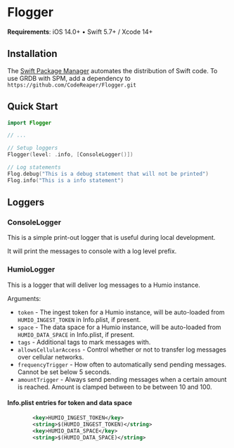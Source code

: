 # Flogger

**Requirements**: iOS 14.0+ &bull; Swift 5.7+ / Xcode 14+

## Installation

The [Swift Package Manager](https://swift.org/package-manager/) automates the distribution of Swift code. To use GRDB with SPM, add a dependency to `https://github.com/CodeReaper/Flogger.git`

## Quick Start

```swift
import Flogger

// ...

// Setup loggers
Flogger(level: .info, [ConsoleLogger()])

// Log statements
Flog.debug("This is a debug statement that will not be printed")
Flog.info("This is a info statement")
```

## Loggers

### ConsoleLogger

This is a simple print-out logger that is useful during local development.

It will print the messages to console with a log level prefix.

### HumioLogger

This is a logger that will deliver log messages to a Humio instance.

Arguments:
- `token` - The ingest token for a Humio instance, will be auto-loaded from `HUMIO_INGEST_TOKEN` in Info.plist, if present.
- `space` - The data space for a Humio instance, will be auto-loaded from `HUMIO_DATA_SPACE` in Info.plist, if present.
- `tags` - Additional tags to mark messages with.
- `allowsCellularAccess` - Control whether or not to transfer log messages over cellular networks.
- `frequencyTrigger` - How often to automatically send pending messages. Cannot be set below 5 seconds.
- `amountTrigger` - Always send pending messages when a certain amount is reached. Amount is clamped between to be between 10 and 100.

#### Info.plist entries for token and data space
```xml
        <key>HUMIO_INGEST_TOKEN</key>
        <string>$(HUMIO_INGEST_TOKEN)</string>
        <key>HUMIO_DATA_SPACE</key>
        <string>$(HUMIO_DATA_SPACE)</string>
```
